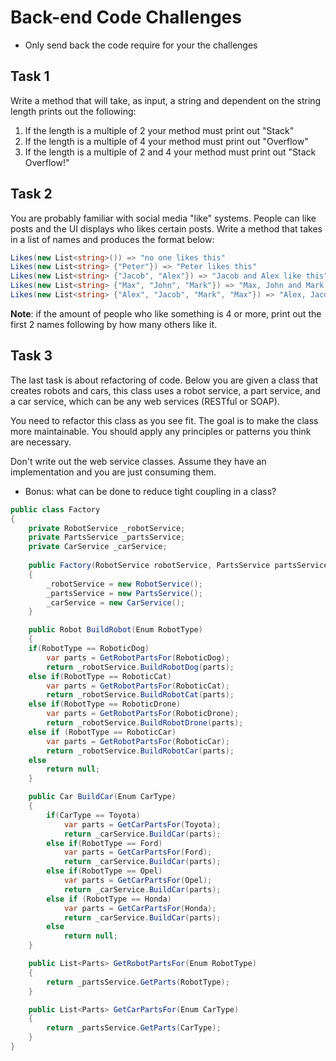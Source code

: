 # Back-end Code Challenges
* Only send back the code require for your the challenges

## Task 1
Write a method that will take, as input, a string and dependent on the string length prints out the following:
1. If the length is a multiple of 2 your method must print out "Stack"
2. If the length is a multiple of 4 your method must print out "Overflow"
3. If the length is a multiple of 2 and 4 your method must print out "Stack Overflow!"
## Task 2

You are probably familiar with social media "like" systems. People can like posts and the UI displays who likes certain posts.
Write a method that takes in a list of names and produces the format below:

```csharp
Likes(new List<string>()) => "no one likes this"
Likes(new List<string> {"Peter"}) => "Peter likes this"
Likes(new List<string> {"Jacob", "Alex"}) => "Jacob and Alex like this"
Likes(new List<string> {"Max", "John", "Mark"}) => "Max, John and Mark like this"
Likes(new List<string> {"Alex", "Jacob", "Mark", "Max"}) => "Alex, Jacob and 2 others like this"
```

__Note__: if the amount of people who like something is 4 or more, print out the first 2 names following by how many others like it.

## Task 3
The last task is about refactoring of code. Below you are given a class that creates robots and cars, this class uses a robot service, a part service, and a car service, which can be any web services (RESTful or SOAP).

You need to refactor this class as you see fit. The goal is to make the class more maintainable. You should apply any principles or patterns you think are necessary.

Don't write out the web service classes. Assume they have an implementation and you are just consuming them.

* Bonus: what can be done to reduce tight coupling in a class?

```csharp
public class Factory
{
    private RobotService _robotService;
    private PartsService _partsService;
    private CarService _carService;
    
    public Factory(RobotService robotService, PartsService partsService)
    {
        _robotService = new RobotService();
        _partsService = new PartsService();
        _carService = new CarService();
    }

    public Robot BuildRobot(Enum RobotType)
    {
    if(RobotType == RoboticDog)
        var parts = GetRobotPartsFor(RoboticDog);
        return _robotService.BuildRobotDog(parts);
    else if(RobotType == RoboticCat)
        var parts = GetRobotPartsFor(RoboticCat);
        return _robotService.BuildRobotCat(parts);
    else if(RobotType == RoboticDrone)
        var parts = GetRobotPartsFor(RoboticDrone);
        return _robotService.BuildRobotDrone(parts);
    else if (RobotType == RoboticCar)
        var parts = GetRobotPartsFor(RoboticCar);
        return _robotService.BuildRobotCar(parts);
    else
        return null;
    }

    public Car BuildCar(Enum CarType)
    {
        if(CarType == Toyota)
            var parts = GetCarPartsFor(Toyota);
            return _carService.BuildCar(parts);
        else if(RobotType == Ford)
            var parts = GetCarPartsFor(Ford);
            return _carService.BuildCar(parts);
        else if(RobotType == Opel)
            var parts = GetCarPartsFor(Opel);
            return _carService.BuildCar(parts);
        else if (RobotType == Honda)
            var parts = GetCarPartsFor(Honda);
            return _carService.BuildCar(parts);
        else
            return null;
    }

    public List<Parts> GetRobotPartsFor(Enum RobotType)
    {
        return _partsService.GetParts(RobotType);
    }

    public List<Parts> GetCarPartsFor(Enum CarType)
    {
        return _partsService.GetParts(CarType);
    }
}
```